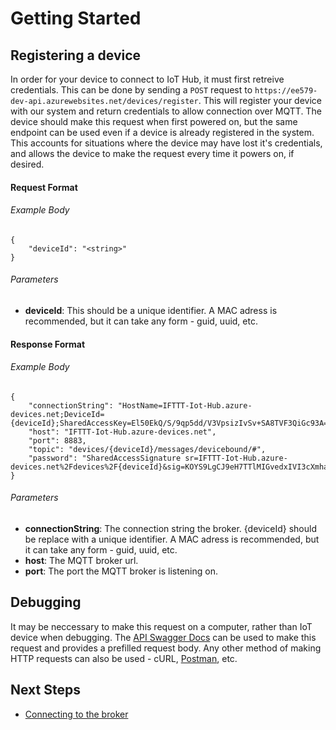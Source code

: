 # Getting Started

## Registering a device

In order for your device to connect to IoT Hub, it must first retreive credentials. This can be done by sending a ```POST``` request to ```https://ee579-dev-api.azurewebsites.net/devices/register```. This will register your device with our system and return credentials to allow connection over MQTT. The device should make this request when first powered on, but the same endpoint can be used even if a device is already registered in the system. This accounts for situations where the device may have lost it's credentials, and allows the device to make the request every time it powers on, if desired.
#### Request Format
###### Example Body
```
{
    "deviceId": "<string>"
}
```

###### Parameters

* **deviceId**: This should be a unique identifier. A MAC adress is recommended, but it can take any form - guid, uuid, etc.

#### Response Format
###### Example Body
```
{
    "connectionString": "HostName=IFTTT-Iot-Hub.azure-devices.net;DeviceId={deviceId};SharedAccessKey=El50EkQ/S/9qp5dd/V3VpsizIvSv+SA8TVF3QiGc93A=",
    "host": "IFTTT-Iot-Hub.azure-devices.net",
    "port": 8883,
    "topic": "devices/{deviceId}/messages/devicebound/#",
    "password": "SharedAccessSignature sr=IFTTT-Iot-Hub.azure-devices.net%2Fdevices%2F{deviceId}&sig=KOYS9LgCJ9eH7TTlMIGvedxIVI3cXmha7uU6yB4Bs6M%3D&se=88018657115"
}
```

###### Parameters

* **connectionString**: The connection string the broker. {deviceId} should be replace with a unique identifier.  A MAC adress is recommended, but it can take any form - guid, uuid, etc.
* **host**: The MQTT broker url.
* **port**: The port the MQTT broker is listening on.



## Debugging

It may be neccessary to make this request on a computer, rather than IoT device when debugging. The [API Swagger Docs](https://ee579-dev-api.azurewebsites.net) can be used to make this request and provides a prefilled request body. Any other method of making HTTP requests can also be used - cURL, [Postman](https://postman.com), etc.

## Next Steps

* [Connecting to the broker](mqtt.md)